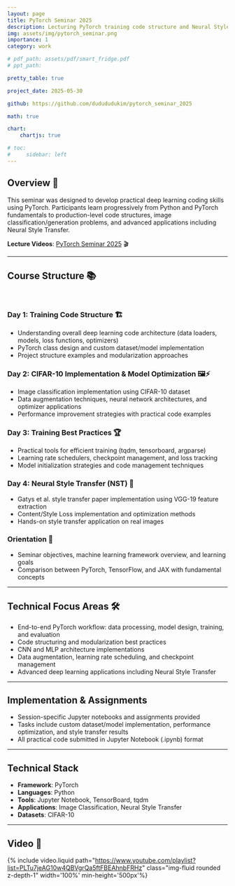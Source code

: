 ```yaml
---
layout: page
title: PyTorch Seminar 2025
description: Lecturing PyTorch training code structure and Neural Style Transfer
img: assets/img/pytorch_seminar.png
importance: 1
category: work

# pdf_path: assets/pdf/smart_fridge.pdf
# ppt_path: 

pretty_table: true

project_date: 2025-05-30

github: https://github.com/dudududukim/pytorch_seminar_2025

math: true

chart:
    chartjs: true

# toc:
#     sidebar: left
---
```


## Overview 📝
This seminar was designed to develop practical deep learning coding skills using PyTorch. Participants learn progressively from Python and PyTorch fundamentals to production-level code structures, image classification/generation problems, and advanced applications including Neural Style Transfer.

**Lecture Videos**: [PyTorch Seminar 2025](https://www.youtube.com/playlist?list=PLTu7jeAG10w4QBVgrQa5ftFBEAhnbFRHz) 🎬

---

## Course Structure 📚

<br>

### Day 1: Training Code Structure 🏗️
- Understanding overall deep learning code architecture (data loaders, models, loss functions, optimizers)
- PyTorch class design and custom dataset/model implementation
- Project structure examples and modularization approaches

### Day 2: CIFAR-10 Implementation & Model Optimization 🖼️⚡
- Image classification implementation using CIFAR-10 dataset
- Data augmentation techniques, neural network architectures, and optimizer applications
- Performance improvement strategies with practical code examples

### Day 3: Training Best Practices 🏆
- Practical tools for efficient training (tqdm, tensorboard, argparse)
- Learning rate schedulers, checkpoint management, and loss tracking
- Model initialization strategies and code management techniques

### Day 4: Neural Style Transfer (NST) 🎨
- Gatys et al. style transfer paper implementation using VGG-19 feature extraction
- Content/Style Loss implementation and optimization methods
- Hands-on style transfer application on real images

### Orientation 🚀
- Seminar objectives, machine learning framework overview, and learning goals
- Comparison between PyTorch, TensorFlow, and JAX with fundamental concepts

---

## Technical Focus Areas 🛠️

- End-to-end PyTorch workflow: data processing, model design, training, and evaluation
- Code structuring and modularization best practices
- CNN and MLP architecture implementations
- Data augmentation, learning rate scheduling, and checkpoint management
- Advanced deep learning applications including Neural Style Transfer

---

## Implementation & Assignments

- Session-specific Jupyter notebooks and assignments provided
- Tasks include custom dataset/model implementation, performance optimization, and style transfer results
- All practical code submitted in Jupyter Notebook (.ipynb) format

---

## Technical Stack
- **Framework**: PyTorch
- **Languages**: Python
- **Tools**: Jupyter Notebook, TensorBoard, tqdm
- **Applications**: Image Classification, Neural Style Transfer
- **Datasets**: CIFAR-10

---


## Video 🎥

{% include video.liquid path="https://www.youtube.com/playlist?list=PLTu7jeAG10w4QBVgrQa5ftFBEAhnbFRHz" class="img-fluid rounded z-depth-1" width='100%' min-height='500px'%}

<!-- {% include pdf_viewer.liquid %}

{% include ppt_viewer.liquid %} -->